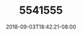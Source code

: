---
title: 5541555
date: 2018-09-03T18:42:21-08:00
draft: false
name: 黒羽イヴ
img_url: hhttps://cdn.u1.huluxia.com/g4/M03/63/D8/rBAAdmHwBsqAbs6aAAeGXDfEwg0463.png
original_fn: DSCF0454.jpg
tags:
- 黒羽イヴ

---